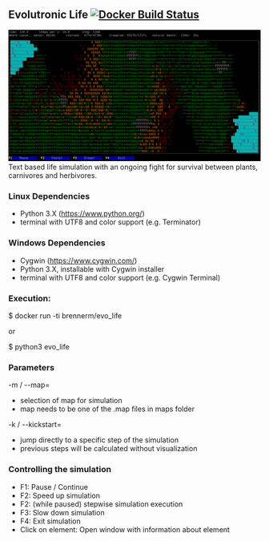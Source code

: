 ## Evolutronic Life [![Docker Build Status](https://img.shields.io/docker/build/brennerm/evo_life.svg)](https://hub.docker.com/r/brennerm/evo_life/)

![Alt text](/doc/graphics/screen.png?raw=true)
Text based life simulation with an ongoing fight for survival between plants, carnivores and herbivores.

### Linux Dependencies

- Python 3.X (https://www.python.org/)
- terminal with UTF8 and color support (e.g. Terminator)

### Windows Dependencies

- Cygwin (https://www.cygwin.com/)
- Python 3.X, installable with Cygwin installer
- terminal with UTF8 and color support (e.g. Cygwin Terminal)

### Execution:

$ docker run -ti brennerm/evo_life

or

$ python3 evo\_life


### Parameters

-m <map> / --map=<map>
- selection of map for simulation
- map needs to be one of the .map files in maps folder

-k <num> / --kickstart=<num>
- jump directly to a specific step of the simulation
- previous steps will be calculated without visualization


### Controlling the simulation

- F1: Pause / Continue
- F2: Speed up simulation
- F2: (while paused) stepwise simulation execution
- F3: Slow down simulation
- F4: Exit simulation
- Click on element: Open window with information about element
